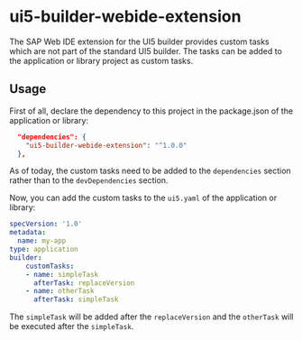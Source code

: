 # ui5-builder-webide-extension

The SAP Web IDE extension for the UI5 builder provides custom tasks which are not part of the standard UI5 builder. The tasks can be added to the application or library project as custom tasks.

## Usage

First of all, declare the dependency to this project in the package.json of the application or library:

```json
  "dependencies": {
    "ui5-builder-webide-extension": "^1.0.0"
  },
```

As of today, the custom tasks need to be added to the `dependencies` section rather than to the `devDependencies` section.

Now, you can add the custom tasks to the `ui5.yaml` of the application or library:

```yaml
specVersion: '1.0'
metadata:
  name: my-app
type: application
builder:
    customTasks:
    - name: simpleTask
      afterTask: replaceVersion
    - name: otherTask
      afterTask: simpleTask
```

The `simpleTask` will be added after the `replaceVersion` and the `otherTask` will be executed after the `simpleTask`.
